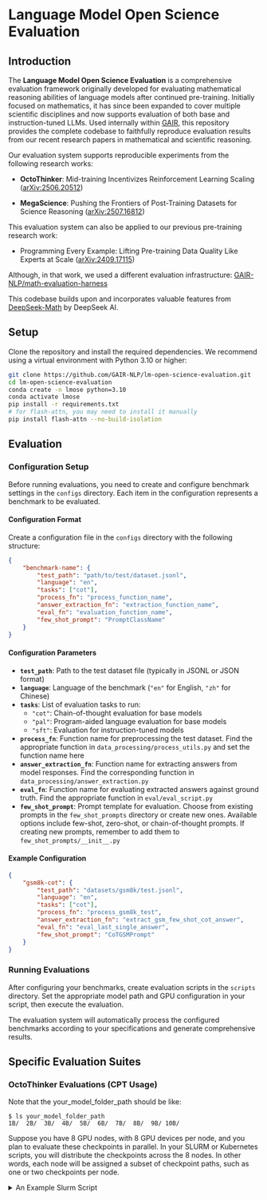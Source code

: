 # Language Model Open Science Evaluation

## Introduction

The **Language Model Open Science Evaluation** is a comprehensive evaluation framework originally developed for evaluating mathematical reasoning abilities of language models after continued pre-training. Initially focused on mathematics, it has since been expanded to cover multiple scientific disciplines and now supports evaluation of both base and instruction-tuned LLMs. Used internally within [GAIR](https://plms.ai/index.html), this repository provides the complete codebase to faithfully reproduce evaluation results from our recent research papers in mathematical and scientific reasoning.

Our evaluation system supports reproducible experiments from the following research works:

- **OctoThinker**: Mid-training Incentivizes Reinforcement Learning Scaling ([arXiv:2506.20512](https://arxiv.org/abs/2506.20512))

- **MegaScience**: Pushing the Frontiers of Post-Training Datasets for Science Reasoning ([arXiv:2507.16812](https://arxiv.org/abs/2507.16812))


This evaluation system can also be applied to our previous pre-training research work:

- Programming Every Example: Lifting Pre-training Data Quality Like Experts at Scale ([arXiv:2409.17115](https://arxiv.org/abs/2409.17115))

Although, in that work, we used a different evaluation infrastructure: [GAIR-NLP/math-evaluation-harness](https://github.com/GAIR-NLP/math-evaluation-harness)



This codebase builds upon and incorporates valuable features from [DeepSeek-Math](https://github.com/deepseek-ai/DeepSeek-Math) by DeepSeek AI.

## Setup
Clone the repository and install the required dependencies. We recommend using a virtual environment with Python 3.10 or higher:
```bash
git clone https://github.com/GAIR-NLP/lm-open-science-evaluation.git
cd lm-open-science-evaluation
conda create -n lmose python=3.10
conda activate lmose
pip install -r requirements.txt
# for flash-attn, you may need to install it manually
pip install flash-attn --no-build-isolation
```

## Evaluation

### Configuration Setup

Before running evaluations, you need to create and configure benchmark settings in the `configs` directory. Each item in the configuration represents a benchmark to be evaluated.

#### Configuration Format

Create a configuration file in the `configs` directory with the following structure:

```json
{
    "benchmark-name": {
        "test_path": "path/to/test/dataset.jsonl",
        "language": "en",
        "tasks": ["cot"],
        "process_fn": "process_function_name",
        "answer_extraction_fn": "extraction_function_name", 
        "eval_fn": "evaluation_function_name",
        "few_shot_prompt": "PromptClassName"
    }
}
```

#### Configuration Parameters

- **`test_path`**: Path to the test dataset file (typically in JSONL or JSON format)
- **`language`**: Language of the benchmark (`"en"` for English, `"zh"` for Chinese)
- **`tasks`**: List of evaluation tasks to run:
  - `"cot"`: Chain-of-thought evaluation for base models
  - `"pal"`: Program-aided language evaluation for base models  
  - `"sft"`: Evaluation for instruction-tuned models
- **`process_fn`**: Function name for preprocessing the test dataset. Find the appropriate function in `data_processing/process_utils.py` and set the function name here
- **`answer_extraction_fn`**: Function name for extracting answers from model responses. Find the corresponding function in `data_processing/answer_extraction.py`
- **`eval_fn`**: Function name for evaluating extracted answers against ground truth. Find the appropriate function in `eval/eval_script.py`
- **`few_shot_prompt`**: Prompt template for evaluation. Choose from existing prompts in the `few_shot_prompts` directory or create new ones. Available options include few-shot, zero-shot, or chain-of-thought prompts. If creating new prompts, remember to add them to `few_shot_prompts/__init__.py`

#### Example Configuration

```json
{
    "gsm8k-cot": {
        "test_path": "datasets/gsm8k/test.jsonl",
        "language": "en",
        "tasks": ["cot"],
        "process_fn": "process_gsm8k_test",
        "answer_extraction_fn": "extract_gsm_few_shot_cot_answer",
        "eval_fn": "eval_last_single_answer",
        "few_shot_prompt": "CoTGSMPrompt"
    }
}
```

### Running Evaluations

After configuring your benchmarks, create evaluation scripts in the `scripts` directory. Set the appropriate model path and GPU configuration in your script, then execute the evaluation.

The evaluation system will automatically process the configured benchmarks according to your specifications and generate comprehensive results.

## Specific Evaluation Suites


### OctoThinker Evaluations (CPT Usage)


Note that the your_model_folder_path should be like:


```
$ ls your_model_folder_path
1B/  2B/  3B/  4B/  5B/  6B/  7B/  8B/  9B/ 10B/
```

Suppose you have 8 GPU nodes, with 8 GPU devices per node, and you plan to evaluate these checkpoints in parallel. In your SLURM or Kubernetes scripts, you will distribute the checkpoints across the 8 nodes. In other words, each node will be assigned a subset of checkpoint paths, such as one or two checkpoints per node.


<details>
<summary>An Example Slurm Script</summary>
```
#!/bin/bash
#SBATCH --job-name=cpt_eval
#SBATCH --output=logs/eval.%J.log
#SBATCH --partition=xxx
#SBATCH --error=logs/eval.%J.log
#SBATCH --time=50:00:00
#SBATCH --nodes=8
#SBATCH --mem=0
#SBATCH --ntasks-per-node=8
#SBATCH --gres=gpu:8
#SBATCH --exclusive

cd lm-open-science-evaluation/
source xxx/miniconda3/bin/activate
conda activate matheval


ckpt_dir=llama_3_2_1B_nanotron_cpt/megamath-web-pro/bs2_lr5e-5_seq8k_15B_dp256
hf_ckpt_dir=your_storage_path/hf/${ckpt_dir}


export NNODES=$SLURM_NNODES

model_paths=()

for path in $(ls ${hf_ckpt_dir}); do
    model_paths+=(${hf_ckpt_dir}/${path})
done
length=${#model_paths[@]}
export N_MODELS=$length
export MODEL_PATHS=(${model_paths[@]})
echo "model paths: ${MODEL_PATHS[@]}"



# parallel eval all models on multi-nodes
cmd='
model_paths=("$@")  # Receive paths as command line arguments
node_id=$SLURM_NODEID
total_nodes=$SLURM_NNODES

# if SLURM_NODEID >= N_MODELS, then exit
if [ $node_id -ge $N_MODELS ]; then
    total_nodes=$N_MODELS
    exit 0
fi

# function to get the n-th model path for the current node
get_path_for_node() {
    local n=$1
    echo ${model_paths[$((n * total_nodes + node_id))]}
}

# generate the list of model paths for the current node
model_paths_for_node=()
n=0
while true; do
    path=$(get_path_for_node $n)
    echo "path: $path"
    if [ -n "$path" ]; then
        model_paths_for_node+=($path)
    fi
    n=$((n + 1))
    if [ $((n * total_nodes + node_id + 1)) -ge $N_MODELS ]; then
        break
    fi
done

# verbose
echo "model_paths_for_node: ${model_paths_for_node[@]}"
bash scripts/en_math_cot_eval.sh ${model_paths_for_node[@]}
'

srun --ntasks=$NNODES --ntasks-per-node=1 bash -c "$cmd" -- "${MODEL_PATHS[@]}"

cd lm-open-science-evaluation
python summarize_results.py \
    --dirname outputs/${ckpt_dir} \
    --summarize_dir perf_results/${ckpt_dir}
```
</details>


### MegaScience Evaluations (SFT Usage)

To reproduce the results in the [MegaScience paper](https://arxiv.org/abs/2507.16812):

```bash
bash scripts/eval_science.sh <model_path>
```


## Evaluation Output

The evaluation results are stored in the specified `outputs` directory with a structured file organization for each task and model.

### Output Directory Structure

The output follows a hierarchical directory structure:
```
outputs/
└── model_dir_path_3/
    └── model_dir_path_2/
        └── model_dir_path_1/
            └── benchmark_name/
                └── samples/
                    ├── metrics.json
                    └── predictions.json
```

### Output Files

#### `metrics.json`
Contains the final evaluation metrics for the specific model on the benchmark, including accuracy scores and other performance indicators.

#### `predictions.json`
Contains detailed predictions and responses in the following format:

```json
{
    "dataset": "benchmark_name",
    "id": "unique_sample_id",
    "messages": [
        {
            "role": "user",
            "content": "formatted_question_with_prompt"
        },
        {
            "role": "assistant", 
            "content": ""
        }
    ],
    "answer": "ground_truth_answer",
    "reference": "reference_solution",
    "prompt": "question_within_prompt_template",
    "model_output": "raw_model_response",
    "prediction": [
        "extracted_answer_from_model_output"
    ],
    "accuracy": "sample_level_accuracy_score"
}
```

### Field Descriptions

- **`dataset`**: Name of the benchmark being evaluated
- **`id`**: Unique identifier for each test sample
- **`messages`**: Chat format containing the user question and assistant response placeholder
- **`answer`**: Ground truth answer from the dataset
- **`reference`**: Reference solution or explanation (if available)
- **`prompt`**: The complete formatted prompt sent to the model
- **`model_output`**: Raw response generated by the model
- **`prediction`**: Extracted answer(s) from the model output using the specified extraction function
- **`accuracy`**: Binary accuracy score (1.0 for correct, 0.0 for incorrect) for this specific sample

This structured output format enables detailed analysis of model performance, error patterns, and facilitates further research and debugging.

## 🥳 Citation

If you find this work useful, please cite:

```
@article{wang2025octothinker,
  title={OctoThinker: Mid-training Incentivizes Reinforcement Learning Scaling},
  author={Wang, Zengzhi and Zhou, Fan and Li, Xuefeng and Liu, Pengfei},
  year={2025},
  journal={arXiv preprint arXiv:2506.20512},
  url={https://arxiv.org/abs/2506.20512}
}
```

```
@article{fan2025megascience,
  title={MegaScience: Pushing the Frontiers of Post-Training Datasets for Science Reasoning},
  author={Fan, Run-Ze and Wang, Zengzhi and Liu, Pengfei},
  year={2025},
  journal={arXiv preprint arXiv:2507.16812},
  url={https://arxiv.org/abs/2507.16812}
}
```
